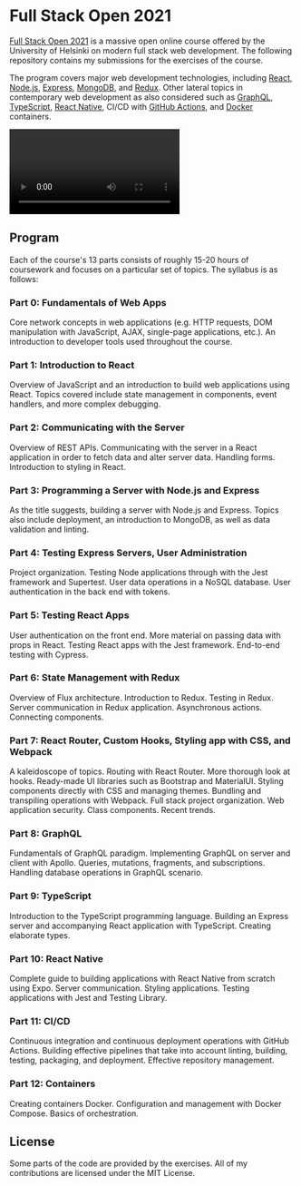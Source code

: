 # Full Stack Open 2021

[Full Stack Open 2021](https://fullstackopen.com/en/) is a massive open online course offered by the University of Helsinki on modern full stack web development. The following repository contains my submissions for the exercises of the course. 

The program covers major web development technologies, including [React](https://reactjs.org/), [Node.js](https://nodejs.org/en/), [Express](https://expressjs.com/), [MongoDB](https://www.mongodb.com/), and [Redux](https://redux.js.org/). Other lateral topics in contemporary web development as also considered such as [GraphQL](https://graphql.org/), [TypeScript](https://www.typescriptlang.org/), [React Native](https://reactnative.dev/), CI/CD with [GitHub Actions](https://github.com/features/actions), and [Docker](https://www.docker.com/) containers.

![](./misc/full-stack-testing.mp4)

## Program

Each of the course's 13 parts consists of roughly 15-20 hours of coursework and focuses on a particular set of topics. The syllabus is as follows:

### Part 0: Fundamentals of Web Apps

Core network concepts in web applications (e.g. HTTP requests, DOM manipulation with JavaScript, AJAX, single-page applications, etc.). An introduction to developer tools used throughout the course.

### Part 1: Introduction to React

Overview of JavaScript and an introduction to build web applications using React. Topics covered include state management in components, event handlers, and more complex debugging.

### Part 2: Communicating with the Server

Overview of REST APIs. Communicating with the server in a React application in order to fetch data and alter server data. Handling forms. Introduction to styling in React.

### Part 3: Programming a Server with Node.js and Express

As the title suggests, building a server with Node.js and Express. Topics also include deployment, an introduction to MongoDB, as well as data validation and linting.

### Part 4: Testing Express Servers, User Administration

Project organization. Testing Node applications through with the Jest framework and Supertest. User data operations in a NoSQL database. User authentication in the back end with tokens.

### Part 5: Testing React Apps

User authentication on the front end. More material on passing data with props in React. Testing React apps with the Jest framework. End-to-end testing with Cypress.

### Part 6: State Management with Redux

Overview of Flux architecture. Introduction to Redux. Testing in Redux. Server communication in Redux application. Asynchronous actions. Connecting components.

### Part 7: React Router, Custom Hooks, Styling app with CSS, and Webpack

A kaleidoscope of topics. Routing with React Router. More thorough look at hooks. Ready-made UI libraries such as Bootstrap and MaterialUI. Styling components directly with CSS and managing themes. Bundling and transpiling operations with Webpack. Full stack project organization. Web application security. Class components. Recent trends.

### Part 8: GraphQL

Fundamentals of GraphQL paradigm. Implementing GraphQL on server and client with Apollo. Queries, mutations, fragments, and subscriptions. Handling database operations in GraphQL scenario.

### Part 9: TypeScript

Introduction to the TypeScript programming language. Building an Express server and accompanying React application with TypeScript. Creating elaborate types.

### Part 10: React Native

Complete guide to building applications with React Native from scratch using Expo. Server communication. Styling applications. Testing applications with Jest and Testing Library. 

### Part 11: CI/CD

Continuous integration and continuous deployment operations with GitHub Actions. Building effective pipelines that take into account linting, building, testing, packaging, and deployment. Effective repository management.

### Part 12: Containers

Creating containers Docker. Configuration and management with Docker Compose. Basics of orchestration.

## License

Some parts of the code are provided by the exercises. All of my contributions are licensed under the MIT License.